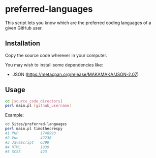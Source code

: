 # preferred-languages

This script lets you know which are the preferred coding languages of a given GitHub user.

## Installation

Copy the source code wherever in your computer.

You may wish to install some dependencies like:
- JSON (https://metacpan.org/release/MAKAMAKA/JSON-2.07)

## Usage

```bash
cd [source_code_directory]
perl main.pl [github_username]
```

Example:
```bash
cd Sites/preferred-languages
perl main.pl timothecrespy
#1 PHP          1748993
#2 Vue          42230
#3 JavaScript   6399
#4 HTML         1839
#5 SCSS         423
```

